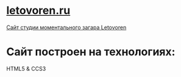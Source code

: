 # [letovoren.ru](https://thebearcod.github.io/letovoren)
[Сайт студии моментального загара Letovoren](https://thebearcod.github.io/letovoren "Сайт студии моментального загара Letovoren")

# Сайт построен на технологиях:
HTML5 & CCS3
